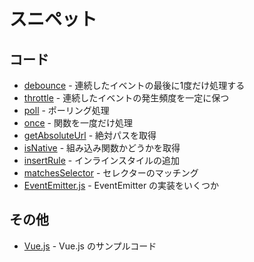 # スニペット

## コード

- [debounce](debounce.js) - 連続したイベントの最後に1度だけ処理する
- [throttle](throttle.js) - 連続したイベントの発生頻度を一定に保つ
- [poll](poll.js) - ポーリング処理
- [once](once.js) - 関数を一度だけ処理
- [getAbsoluteUrl](getAbsoluteUrl.js) - 絶対パスを取得
- [isNative](isNative.js) - 組み込み関数かどうかを取得
- [insertRule](insertRule.js) - インラインスタイルの追加
- [matchesSelector](matchesSelector.js) - セレクターのマッチング
- [EventEmitter.js](EventEmitter.md) - EventEmitter の実装をいくつか


## その他

- [Vue.js](vue.md) - Vue.js のサンプルコード

